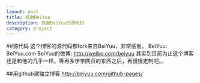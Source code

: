 ```yaml
---
layout: post
title: 感谢BeiYuu 
description: 感谢BeiYuu的源代码
category: project 
---
```


##源代码
这个博客的源代码都fork来自BeiYuu，非常感谢。
BeiYuu: BeiYuu.com
BeiYuu的微博: http://weibo.com/beiyuu
其实到目前为止这个博客还是和他的几乎一样。等再多学学网页的东西之后，再慢慢定制吧。。

##用github建独立博客
http://beiyuu.com/github-pages/

